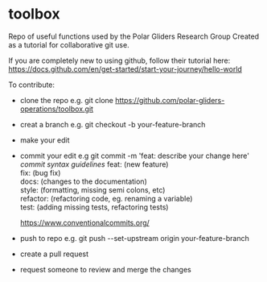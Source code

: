 # toolbox
Repo of useful functions used by the Polar Gliders Research Group 
Created as a tutorial for collaborative git use.  

If you are completely new to using github, follow their tutorial here:   
https://docs.github.com/en/get-started/start-your-journey/hello-world  


To contribute:
- clone the repo e.g.  git clone https://github.com/polar-gliders-operations/toolbox.git
- creat a branch e.g. git checkout -b your-feature-branch
- make your edit
- commit your edit  e.g git commit -m 'feat: describe your change here'  
    *commit syntax guidelines*
    feat: (new feature)  
    fix: (bug fix)  
    docs: (changes to the documentation)  
    style: (formatting, missing semi colons, etc)  
    refactor: (refactoring code, eg. renaming a variable)  
    test: (adding missing tests, refactoring tests)  

    https://www.conventionalcommits.org/

- push to repo e.g. git push --set-upstream origin your-feature-branch
- create a pull request
- request someone to review and merge the changes